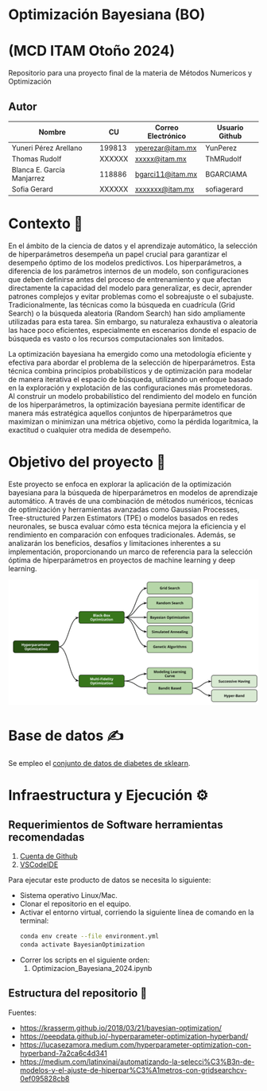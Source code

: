 # Optimización Bayesiana (BO)
# (MCD ITAM Otoño 2024)

Repositorio para una proyecto final de la materia de Métodos Numericos y Optimización 

## Autor

| Nombre                        |  CU    | Correo Electrónico             | Usuario Github |
|-------------------------------|--------|--------------------------------|----------------|
| Yuneri Pérez Arellano         | 199813 | yperezar@itam.mx               | YunPerez       |
| Thomas Rudolf         | XXXXXX | xxxxx@itam.mx               | ThMRudolf      |
| Blanca E. García Manjarrez | 118886 | bgarci11@itam.mx   |    BGARCIAMA   |
| Sofia Gerard | XXXXXX | xxxxxxx@itam.mx   |    sofiagerard   |


# Contexto  🧠
En el ámbito de la ciencia de datos y el aprendizaje automático, la selección de hiperparámetros desempeña un papel crucial para garantizar el desempeño óptimo de los modelos predictivos. Los hiperparámetros, a diferencia de los parámetros internos de un modelo, son configuraciones que deben definirse antes del proceso de entrenamiento y que afectan directamente la capacidad del modelo para generalizar, es decir, aprender patrones complejos y evitar problemas como el sobreajuste o el subajuste. 
Tradicionalmente, las técnicas como la búsqueda en cuadrícula (Grid Search) o la búsqueda aleatoria (Random Search) han sido ampliamente utilizadas para esta tarea. Sin embargo, su naturaleza exhaustiva o aleatoria las hace poco eficientes, especialmente en escenarios donde el espacio de búsqueda es vasto o los recursos computacionales son limitados.

La optimización bayesiana ha emergido como una metodología eficiente y efectiva para abordar el problema de la selección de hiperparámetros. Esta técnica combina principios probabilísticos y de optimización para modelar de manera iterativa el espacio de búsqueda, utilizando un enfoque basado en la exploración y explotación de las configuraciones más prometedoras. Al construir un modelo probabilístico del rendimiento del modelo en función de los hiperparámetros, la optimización bayesiana permite identificar de manera más estratégica aquellos conjuntos de hiperparámetros que maximizan o minimizan una métrica objetivo, como la pérdida logarítmica, la exactitud o cualquier otra medida de desempeño.


# Objetivo del proyecto  🎯

Este proyecto se enfoca en explorar la aplicación de la optimización bayesiana para la búsqueda de hiperparámetros en modelos de aprendizaje automático. A través de una combinación de métodos numéricos, técnicas de optimización y herramientas avanzadas como Gaussian Processes, Tree-structured Parzen Estimators (TPE) o modelos basados en redes neuronales, se busca evaluar cómo esta técnica mejora la eficiencia y el rendimiento en comparación con enfoques tradicionales. Además, se analizarán los beneficios, desafíos y limitaciones inherentes a su implementación, proporcionando un marco de referencia para la selección óptima de hiperparámetros en proyectos de machine learning y deep learning.

![Busqueda Hiperparámetros](imgs/esquema_enfoques_HPO.png)

# Base de datos  ✍

Se empleo el [conjunto de datos de diabetes de sklearn](https://scikit-learn.org/stable/modules/generated/sklearn.datasets.load_diabetes.html#sklearn.datasets.load_diabetes).

# Infraestructura y Ejecución  ⚙

## Requerimientos de Software herramientas recomendadas

1. [Cuenta de Github](https://github.com)
2. [VSCodeIDE](https://code.visualstudio.com/)

Para ejecutar este producto de datos se necesita lo siguiente:
- Sistema operativo Linux/Mac.
- Clonar el repositorio en el equipo.
- Activar el entorno virtual, corriendo la siguiente línea de comando en la terminal:
  ```bash
  conda env create --file environment.yml
  conda activate BayesianOptimization
  ```
- Correr los scripts en el siguiente orden:
  1. Optimizacion_Bayesiana_2024.ipynb

## Estructura del repositorio  📂





Fuentes:

- https://krasserm.github.io/2018/03/21/bayesian-optimization/
- https://peepdata.github.io/-hyperparameter-optimization-hyperband/
- https://lucasezamora.medium.com/hyperparameter-optimization-con-hyperband-7a2ca6c4d341
- https://medium.com/latinxinai/automatizando-la-selecci%C3%B3n-de-modelos-y-el-ajuste-de-hiperpar%C3%A1metros-con-gridsearchcv-0ef095828cb8
